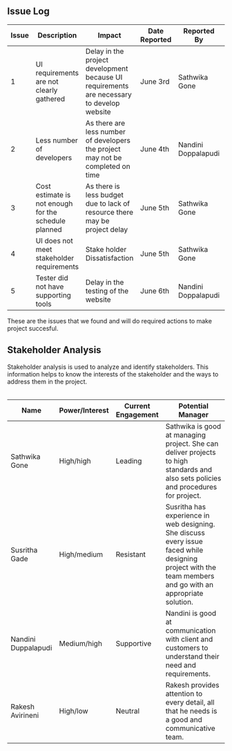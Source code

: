 
<h2>Issue Log</h2>

Issue|Description|Impact|Date Reported|Reported By|Assigned To|Priority|Due Date|Status|Comments
---|---|---|---|---|---|---|---|---|---|
1|UI requirements are not clearly gathered|Delay in the project development because UI requirements are necessary to develop website|June 3rd|Sathwika Gone|Nandini Doppalapudi|High|June 5th|Closed|UI requirements specifications are clear
2|Less number of developers|As there are less number of developers the project may not be completed on time|June 4th|Nandini Doppalapudi|Sathwika Gone|High|June 7th|Open|-
3|Cost estimate is not enough for the schedule planned|As there is less budget due to lack of resource there may be project delay|June 5th|Sathwika Gone|Nandini Doppalapudi|High|June 8th|Open|-
4|UI does not meet stakeholder requirements|Stake holder Dissatisfaction|June 5th|Sathwika Gone|Susritha Gade|Medium|June 12th|open|-
5|Tester did not have supporting tools|Delay in the testing of the website |June 6th |Nandini Doppalapudi |Rakesh Avirineni |Medium |June 15th |open|-	 	 	 				 		



These are the issues that we found and will do required actions to make project succesful.

<h2>Stakeholder Analysis</h2>

Stakeholder analysis is used to analyze and identify stakeholders. This information helps to know the interests of the stakeholder and the ways to address them in the project. <br><br>

Name|Power/Interest|Current Engagement|Potential Manager|
---|---|---|---|
Sathwika Gone|High/high|Leading|Sathwika is good at managing project. She can deliver projects to high standards and also sets policies and procedures for project.|
Susritha Gade|High/medium|Resistant|Susritha has experience in web designing. She discuss every issue faced while designing project with the team members and go with an appropriate solution.|
Nandini Duppalapudi|Medium/high|Supportive|Nandini is good at communication with client and customers to understand their need and requirements.|
Rakesh Avirineni|High/low|Neutral|Rakesh provides attention to every detail, all that he needs is a good and communicative team.|
